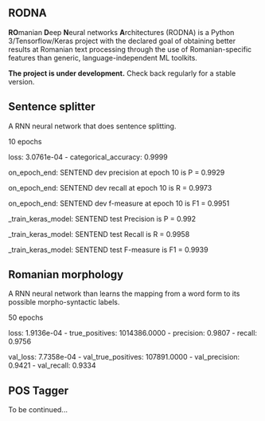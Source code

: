 ## RODNA
**RO**manian **D**eep **N**eural networks **A**rchitectures (RODNA) is a Python 3/Tensorflow/Keras project with the declared goal of obtaining better results at Romanian text processing through the use of Romanian-specific features than generic, language-independent ML toolkits.

**The project is under development.** Check back regularly for a stable version.


## Sentence splitter
A RNN neural network that does sentence splitting.

10 epochs

loss: 3.0761e-04 - categorical_accuracy: 0.9999

on_epoch_end: SENTEND dev precision at epoch 10 is P = 0.9929

on_epoch_end: SENTEND dev recall at epoch 10 is R = 0.9973

on_epoch_end: SENTEND dev f-measure at epoch 10 is F1 = 0.9951

_train_keras_model: SENTEND test Precision is P = 0.992

_train_keras_model: SENTEND test Recall is R = 0.9958

_train_keras_model: SENTEND test F-measure is F1 = 0.9939

## Romanian morphology
A RNN neural network than learns the mapping from a word form to its possible morpho-syntactic labels.

50 epochs

loss: 1.9136e-04 - true_positives: 1014386.0000 - precision: 0.9807 - recall: 0.9756

val_loss: 7.7358e-04 - val_true_positives: 107891.0000 - val_precision: 0.9421 - val_recall: 0.9334

## POS Tagger
To be continued...
